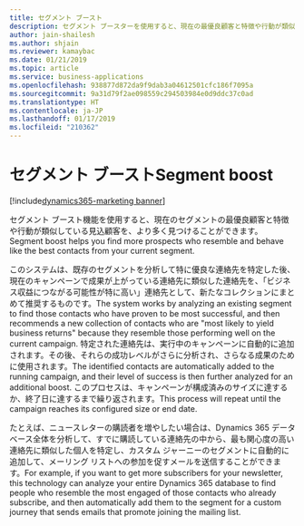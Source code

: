 ```yaml
---
title: セグメント ブースト
description: セグメント ブースターを使用すると、現在の最優良顧客と特徴や行動が類似している見込顧客を、より多く見つけることができます。
author: jain-shailesh
ms.author: shjain
ms.reviewer: kamaybac
ms.date: 01/21/2019
ms.topic: article
ms.service: business-applications
ms.openlocfilehash: 938877d872da9f9dab3a04612501cfc186f7095a
ms.sourcegitcommit: 9a31d79f2ae098559c294503984e0d9ddc37c0ad
ms.translationtype: HT
ms.contentlocale: ja-JP
ms.lasthandoff: 01/17/2019
ms.locfileid: "210362"
---
```

# <a name="segment-boost"></a><span data-ttu-id="d0aa7-103">セグメント ブースト</span><span class="sxs-lookup"><span data-stu-id="d0aa7-103">Segment boost</span></span>
[!include[dynamics365-marketing banner](../includes/dynamics365-marketing.md)]


<span data-ttu-id="d0aa7-104">セグメント ブースト機能を使用すると、現在のセグメントの最優良顧客と特徴や行動が類似している見込顧客を、より多く見つけることができます。</span><span class="sxs-lookup"><span data-stu-id="d0aa7-104">Segment boost helps you find more prospects who resemble and behave like the best contacts from your current segment.</span></span>

<span data-ttu-id="d0aa7-105">このシステムは、既存のセグメントを分析して特に優良な連絡先を特定した後、現在のキャンペーンで成果が上がっている連絡先に類似した連絡先を、「ビジネス収益につながる可能性が特に高い」連絡先として、新たなコレクションにまとめて推奨するものです。</span><span class="sxs-lookup"><span data-stu-id="d0aa7-105">The system works by analyzing an existing segment to find those contacts who have proven to be most successful, and then recommends a new collection of contacts who are "most likely to yield business returns" because they resemble those performing well on the current campaign.</span></span> <span data-ttu-id="d0aa7-106">特定された連絡先は、実行中のキャンペーンに自動的に追加されます。その後、それらの成功レベルがさらに分析され、さらなる成果のために使用されます。</span><span class="sxs-lookup"><span data-stu-id="d0aa7-106">The identified contacts are automatically added to the running campaign, and their level of success is then further analyzed for an additional boost.</span></span> <span data-ttu-id="d0aa7-107">このプロセスは、キャンペーンが構成済みのサイズに達するか、終了日に達するまで繰り返されます。</span><span class="sxs-lookup"><span data-stu-id="d0aa7-107">This process will repeat until the campaign reaches its configured size or end date.</span></span>

<span data-ttu-id="d0aa7-108">たとえば、ニュースレターの購読者を増やしたい場合は、Dynamics 365 データベース全体を分析して、すでに購読している連絡先の中から、最も関心度の高い連絡先に類似した個人を特定し、カスタム ジャーニーのセグメントに自動的に追加して、メーリング リストへの参加を促すメールを送信することができます。</span><span class="sxs-lookup"><span data-stu-id="d0aa7-108">For example, if you want to get more subscribers for your newsletter, this technology can analyze your entire Dynamics 365 database to find people who resemble the most engaged of those contacts who already subscribe, and then automatically add them to the segment for a custom journey that sends emails that promote joining the mailing list.</span></span>
